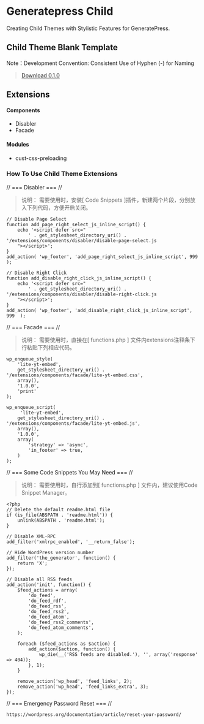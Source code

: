 # Generatepress Child
Creating Child Themes with Stylistic Features for GeneratePress.

## Child Theme Blank Template
Note：Development Convention: Consistent Use of Hyphen (-) for Naming
> [Download 0.1.0](https://github.com/roambiz/generatepress-child/releases/tag/0.1.0)

## Extensions

#### Components
- Disabler
- Facade
#### Modules
- cust-css-preloading

<!-- ---------- ---------- 我是分割线 ---------- ---------- -->

### How To Use Child Theme Extensions

// === Disabler === //
>说明：
>需要使用时，安装[ Code Snippets ]插件，新建两个片段，分别放入下列代码，方便开启关闭。
```
// Disable Page Select
function add_page_right_select_js_inline_script() {
	echo '<script defer src="
		' . get_stylesheet_directory_uri() . '/extensions/components/disabler/disable-page-select.js
	"></script>';
}
add_action( 'wp_footer', 'add_page_right_select_js_inline_script', 999  );

// Disable Right Click
function add_disable_right_click_js_inline_script() {
	echo '<script defer src="
		' . get_stylesheet_directory_uri() . '/extensions/components/disabler/disable-right-click.js
	"></script>';
}
add_action( 'wp_footer', 'add_disable_right_click_js_inline_script', 999  );
```

// === Facade === //
>说明：
>需要使用时，直接在[ functions.php ] 文件内extensions注释条下行粘贴下列相应代码。
```
wp_enqueue_style(  
	'lite-yt-embed', 
	get_stylesheet_directory_uri() . '/extensions/components/facade/lite-yt-embed.css', 
	array(), 
	'1.0.0', 
	'print' 
);

wp_enqueue_script(
	 'lite-yt-embed', 
	get_stylesheet_directory_uri() . '/extensions/components/facade/lite-yt-embed.js', 
	array(), 
	'1.0.0', 
	array(
		'strategy' => 'async',
		'in_footer' => true,
	) 
);
```

// === Some Code Snippets You May Need === //
>说明：
>需要使用时，自行添加到[ functions.php ] 文件内，建议使用Code Snippet Manager。
```
<?php
// Delete the default readme.html file
if (is_file(ABSPATH . 'readme.html')) {
    unlink(ABSPATH . 'readme.html');
}

// Disable XML-RPC
add_filter('xmlrpc_enabled', '__return_false');

// Hide WordPress version number
add_filter('the_generator', function() {
    return 'X';
});

// Disable all RSS feeds
add_action('init', function() {
    $feed_actions = array(
        'do_feed',
        'do_feed_rdf',
        'do_feed_rss',
        'do_feed_rss2',
        'do_feed_atom',
        'do_feed_rss2_comments',
        'do_feed_atom_comments',
    );

    foreach ($feed_actions as $action) {
        add_action($action, function() {
            wp_die(__('RSS feeds are disabled.'), '', array('response' => 404));
        }, 1);
    }

    remove_action('wp_head', 'feed_links', 2);
    remove_action('wp_head', 'feed_links_extra', 3);
});
```
// === Emergency Password Reset === //
```
https://wordpress.org/documentation/article/reset-your-password/
```